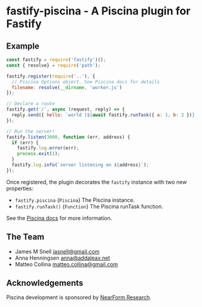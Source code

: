 # fastify-piscina - A Piscina plugin for Fastify

## Example

```js
const fastify = require('fastify')();
const { resolve} = require('path');

fastify.register(require('..'), {
  // Piscina Options object. See Piscina docs for details
  filename: resolve(__dirname, 'worker.js')
});

// Declare a route
fastify.get('/', async (request, reply) => {
  reply.send({ hello: `world [${await fastify.runTask({ a: 1, b: 2 })}]` });
});

// Run the server!
fastify.listen(3000, function (err, address) {
  if (err) {
    fastify.log.error(err);
    process.exit(1);
  }
  fastify.log.info(`server listening on ${address}`);
});
```

Once registered, the plugin decorates the `fastify` instance
with two new properties:

* `fastify.piscina` {`Piscina`} The Piscina instance.
* `fastify.runTask()` {`Function`} The Piscina runTask function.

See the [Piscina docs][] for more information.

## The Team

* James M Snell <jasnell@gmail.com>
* Anna Henningsen <anna@addaleax.net>
* Matteo Collina <matteo.collina@gmail.com>

## Acknowledgements

Piscina development is sponsored by [NearForm Research][].

[Piscina docs]: https://github.com/jasnell/piscina
[NearForm Research]: https://www.nearform.com/research/
